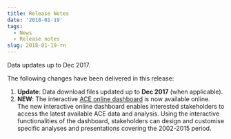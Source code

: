 ```yaml
---
title: Release Notes
date: '2018-01-19'
tags:
  - News
  - Release notes
slug: 2018-01-19-rn
---
```


Data updates up to Dec 2017.

The following changes have been delivered in this release:

1. **Update**: Data download files updated up to **Dec 2017** (when applicable).
1. **NEW**: The interactive [ACE online dashboard][acedashboard] is now available online.
	<br>The new interactive online dashboard enables interested stakeholders to access the latest available ACE data and analysis. Using the interactive functionalities of the dashboard, stakeholders can design and customise specific analyses and presentations covering the 2002-2015 period.

[acedashboard]: http://www.eurocontrol.int/ACE/ACE-Home.html "ACE online dashboard"
